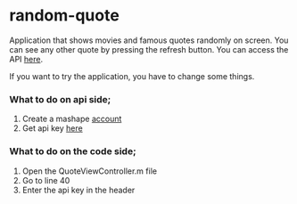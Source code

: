 # random-quote

Application that shows movies and famous quotes randomly on screen. You can see any other quote by pressing the refresh button. You can access the API [here](https://market.mashape.com/andruxnet/random-famous-quotes).

If you want to try the application, you have to change some things.

### What to do on api side;
1. Create a mashape [account](https://id.mashape.com/register)
2. Get api key [here](http://docs.mashape.com/api-keys#changing)

### What to do on the code side;
1. Open the QuoteViewController.m file
2. Go to line 40
3. Enter the api key in the header

